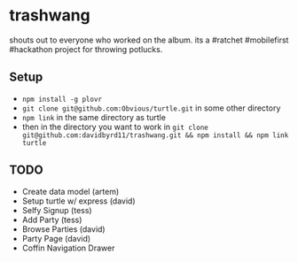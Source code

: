 # trashwang
shouts out to everyone who worked on the album. its a #ratchet #mobilefirst #hackathon project for throwing potlucks.

## Setup
* `npm install -g plovr`
* `git clone git@github.com:Obvious/turtle.git` in some other directory
* `npm link` in the same directory as turtle
* then in the directory you want to work in `git clone git@github.com:davidbyrd11/trashwang.git && npm install && npm link turtle`

## TODO
- Create data model (artem)
- Setup turtle w/ express (david)
- Selfy Signup (tess)
- Add Party (tess)
- Browse Parties (david)
- Party Page (david)
- Coffin Navigation Drawer
